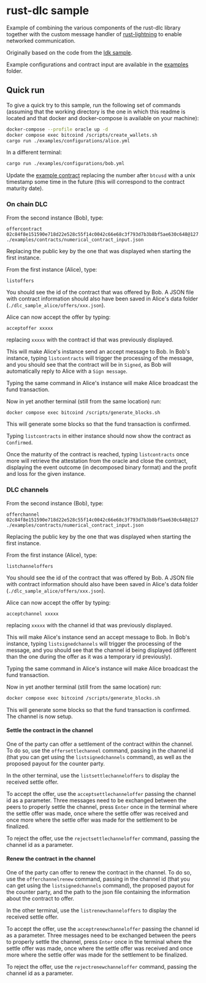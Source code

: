 # rust-dlc sample

Example of combining the various components of the rust-dlc library together with the custom message handler of [rust-lightning](https://github.com/rust-bitcoin/rust-lightning) to enable networked communication.

Originally based on the code from the [ldk sample](https://github.com/lightningdevkit/ldk-sample).

Example configurations and contract input are available in the [examples](./examples) folder.

## Quick run

To give a quick try to this sample, run the following set of commands (assuming that the working directory is the one in which this readme is located and that docker and docker-compose is available on your machine):

```bash
docker-compose --profile oracle up -d
docker compose exec bitcoind /scripts/create_wallets.sh
cargo run ./examples/configurations/alice.yml
```

In a different terminal:
```bash
cargo run ./examples/configurations/bob.yml
```

Update the [example contract](./examples/contracts/numerical_contract_input.json#L82) replacing the number after `btcusd` with a unix timestamp some time in the future (this will correspond to the contract maturity date).

### On chain DLC

From the second instance (Bob), type:
```
offercontract 02c84f8e151590e718d22e528c55f14c0042c66e68c3f793d7b3b8bf5ae630c648@127.0.0.1:9000 ./examples/contracts/numerical_contract_input.json
```
Replacing the public key by the one that was displayed when starting the first instance.

From the first instance (Alice), type:
```
listoffers
```
You should see the id of the contract that was offered by Bob.
A JSON file with contract information should also have been saved in Alice's data folder (`./dlc_sample_alice/offers/xxx.json`).

Alice can now accept the offer by typing:
```
acceptoffer xxxxx
```
replacing `xxxxx` with the contract id that was previously displayed.

This will make Alice's instance send an accept message to Bob.
In Bob's instance, typing `listcontracts` will trigger the processing of the message, and you should see that the contract will be in `Signed`, as Bob will automatically reply to Alice with a `Sign message`.

Typing the same command in Alice's instance will make Alice broadcast the fund transaction.

Now in yet another terminal (still from the same location) run:
```bash
docker compose exec bitcoind /scripts/generate_blocks.sh
```

This will generate some blocks so that the fund transaction is confirmed.

Typing `listcontracts` in either instance should now show the contract as `Confirmed`.

Once the maturity of the contract is reached, typing `listcontracts` once more will retrieve the attestation from the oracle and close the contract, displaying the event outcome (in decomposed binary format) and the profit and loss for the given instance.

### DLC channels

From the second instance (Bob), type:
```
offerchannel 02c84f8e151590e718d22e528c55f14c0042c66e68c3f793d7b3b8bf5ae630c648@127.0.0.1:9000 ./examples/contracts/numerical_contract_input.json
```
Replacing the public key by the one that was displayed when starting the first instance.

From the first instance (Alice), type:
```
listchanneloffers
```
You should see the id of the contract that was offered by Bob.
A JSON file with contract information should also have been saved in Alice's data folder (`./dlc_sample_alice/offers/xxx.json`).

Alice can now accept the offer by typing:
```
acceptchannel xxxxx
```
replacing `xxxxx` with the channel id that was previously displayed.

This will make Alice's instance send an accept message to Bob.
In Bob's instance, typing `listsignedchannels` will trigger the processing of the message, and you should see that the channel id being displayed (different than the one during the offer as it was a temporary id previously).

Typing the same command in Alice's instance will make Alice broadcast the fund transaction.

Now in yet another terminal (still from the same location) run:
```bash
docker compose exec bitcoind /scripts/generate_blocks.sh
```

This will generate some blocks so that the fund transaction is confirmed.
The channel is now setup.

#### Settle the contract in the channel

One of the party can offer a settlement of the contract within the channel.
To do so, use the `offersettlechannel` command, passing in the channel id (that you can get using the `listsignedchannels` command), as well as the proposed payout for the counter party.

In the other terminal, use the `listsettlechanneloffers` to display the received settle offer.

To accept the offer, use the `acceptsettlechanneloffer` passing the channel id as a parameter.
Three messages need to be exchanged between the peers to properly settle the channel, press `Enter` once in the terminal where the settle offer was made, once where the settle offer was received and once more where the settle offer was made for the settlement to be finalized. 

To reject the offer, use the `rejectsettlechanneloffer` command, passing the channel id as a parameter.

#### Renew the contract in the channel

One of the party can offer to renew the contract in the channel.
To do so, use the `offerchannelrenew` command, passing in the channel id (that you can get using the `listsignedchannels` command), the proposed payout for the counter party, and the path to the json file containing the information about the contract to offer.

In the other terminal, use the `listrenewchanneloffers` to display the received settle offer.

To accept the offer, use the `acceptrenewchanneloffer` passing the channel id as a parameter.
Three messages need to be exchanged between the peers to properly settle the channel, press `Enter` once in the terminal where the settle offer was made, once where the settle offer was received and once more where the settle offer was made for the settlement to be finalized. 

To reject the offer, use the `rejectrenewchanneloffer` command, passing the channel id as a parameter.
